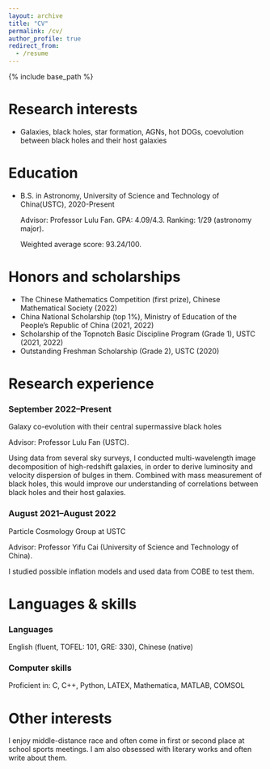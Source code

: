 ```yaml
---
layout: archive
title: "CV"
permalink: /cv/
author_profile: true
redirect_from:
  - /resume
---
```


{% include base_path %}

Research interests
======
* Galaxies, black holes, star formation, AGNs, hot DOGs, coevolution between black
  holes and their host galaxies

Education
======
* B.S. in Astronomy, University of Science and Technology of China(USTC), 2020-Present


  Advisor: Professor Lulu Fan. GPA: 4.09/4.3. Ranking: 1/29 (astronomy major).
  
  
  Weighted average score: 93.24/100.

Honors and scholarships
======
* The Chinese Mathematics Competition (first prize), Chinese Mathematical Society (2022)
* China National Scholarship (top 1%), Ministry of Education of the People’s Republic
of China (2021, 2022)
* Scholarship of the Topnotch Basic Discipline Program (Grade 1), USTC (2021, 2022)
* Outstanding Freshman Scholarship (Grade 2), USTC (2020)

Research experience
======
### September 2022–Present
Galaxy co-evolution with their central supermassive black holes


Advisor: Professor Lulu Fan (USTC).


Using data from several sky surveys, I conducted multi-wavelength image decomposition of high-redshift galaxies, in order to derive luminosity and velocity dispersion of bulges in them. Combined with mass measurement of black holes, this would improve our understanding of correlations between black holes and their host galaxies.
### August 2021–August 2022
Particle Cosmology Group at USTC


Advisor: Professor Yifu Cai (University of Science and Technology of China).


I studied possible inflation models and used data from COBE to test them.
  
Languages & skills
======
### Languages
English (fluent, TOFEL: 101, GRE: 330), Chinese (native)


### Computer skills
Proficient in: C, C++, Python, LATEX, Mathematica, MATLAB, COMSOL

Other interests
======
I enjoy middle-distance race and often come in first or second place at school sports
meetings. I am also obsessed with literary works and often write about them.
